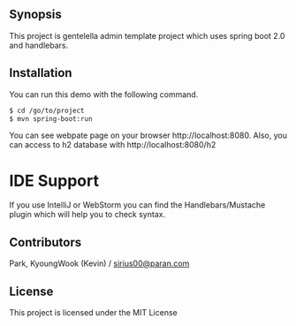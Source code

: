 ## Synopsis
This project is gentelella admin template project which uses spring boot 2.0 and handlebars.

## Installation
You can run this demo with the following command. 

```sh
$ cd /go/to/project
$ mvn spring-boot:run
```

You can see webpate page on your browser http://localhost:8080. Also, you can access to h2 database with http://localhost:8080/h2

# IDE Support
If you use IntelliJ or WebStorm you can find the Handlebars/Mustache plugin which will help you to check syntax.

## Contributors
Park, KyoungWook (Kevin) / sirius00@paran.com

## License
This project is licensed under the MIT License